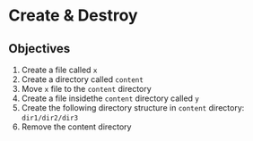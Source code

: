 # Create & Destroy

## Objectives

1. Create a file called `x`
2. Create a directory called `content`
3. Move `x` file to the `content` directory
4. Create a file insidethe `content` directory called `y`
5. Create the following directory structure in `content` directory: `dir1/dir2/dir3`
6. Remove the content directory
